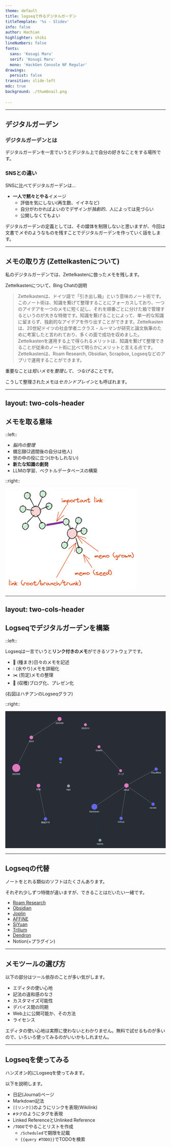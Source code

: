 ```yaml
---
theme: default
title: logseqで作るデジタルガーデン
titleTemplate: '%s - Slidev'
info: false
author: Hachian
highlighter: shiki
lineNumbers: false
fonts:
  sans: 'Kosugi Maru'
  serif: 'Kosugi Maru'
  mono: 'HackGen Console NF Regular'
drawings:
  persist: false
transition: slide-left
mdc: true
background: ./thumbnail.png

---
```


---

## デジタルガーデン

### デジタルガーデンとは

デジタルガーデンを一言でいうとデジタル上で自分の好きなことをする場所です。

### SNSとの違い

SNSに比べてデジタルガーデンは…

- **一人で黙々とやる**イメージ
  - 評価を気にしない(再生数、イイネなど)
  - 自分がわかればよいのでデザインが*独創的*、人によっては見づらい
  - 公開しなくてもよい

デジタルガーデンの定義としては、その媒体を制限しないと思いますが、今回は文書で*メモ*のようなものを残すことでデジタルガーデンを作っていく話をします。

---

## メモの取り方 (Zettelkastenについて)

私のデジタルガーデンでは、Zettelkastenに倣ったメモを残します。

Zettelkastenについて、Bing Chatの説明

> Zettelkastenは、ドイツ語で「引き出し箱」という意味のノート術です。このノート術は、知識を繋げて整理することにフォーカスしており、一つのアイデアを一つのメモに短く記し、それを順番ごとに分けた箱で管理するというのが大きな特徴です。知識を繋げることによって、単一的な知識に留まらず、独創的なアイデアを作り出すことができます。Zettelkastenは、20世紀ドイツの社会学者ニクラス・ルーマンが研究と論文執筆のために考案したと言われており、多くの面で成功を収めました。Zettelkastenを運用する上で得られるメリットは、知識を繋げて整理できることが従来のノート術に比べて明らかにメリットと言える点です。Zettelkastenは、Roam Research, Obsidian, Scrapbox, Logseqなどのアプリで運用することができます。

重要なことは*短いメモ*を*整理して*、*つなげる*ことです。

こうして整理されたメモは*セカンドブレイン*とも呼ばれます。

---
layout: two-cols-header
---

## メモを取る意味

::left::

- *脳内の整理*
- 備忘録(2週間後の自分は他人)
- 世の中の役に立つ(かもしれない)
- **新たな知識の創発**
- LLMの学習、ベクトルデータベースの構築

::right::

![Alt text](image-1.png)

---
layout: two-cols-header
---

## Logseqでデジタルガーデンを構築

::left::

Logseqは一言でいうと**リンク付きのメモ**ができるソフトウェアです。

- 🌱 (種まき)日々のメモを記述
- 💧 (水やり)メモを詳細化
- ✂️ (剪定)メモの整理
- 🌾 (収穫)ブログ化、プレゼン化

(右図はハチアンのLogseqグラフ)

::right::

![](image.png)

---

## Logseqの代替

ノートをとれる類似のソフトはたくさんあります。

それぞれ少しずつ特徴が違いますが、できることはだいたい一緒です。

- [Roam Research](https://roamresearch.com/)
- [Obsidian](https://github.com/obsidianmd/obsidian-releases)
- [Joplin](https://github.com/laurent22/joplin)
- [AFFiNE](https://github.com/toeverything/AFFiNE)
- [SiYuan](https://github.com/siyuan-note/siyuan)
- [Trilium](https://github.com/zadam/trilium)
- [Dendron](https://github.com/dendronhq/dendron)
- Notion(+プラグイン)

---

## メモツールの選び方

以下の部分はツール依存のことが多い気がします。

- エディタの使い心地
- 記法の違和感のなさ
- カスタマイズ可能性
- デバイス間の同期
- Web上に公開可能か、その方法
- ライセンス

エディタの使い心地は実際に使わないとわかりません。無料で試せるものが多いので、いろいろ使ってみるのがいいかもしれません。

---

## Logseqを使ってみる

ハンズオン的にLogseqを使ってみます。

以下を説明します。

- 日記(Journal)ページ
- Markdown記法
- `[[リンク]]`のようにリンクを表現(Wikilink)
- `#タグ`のようにタグを表現
- Linked ReferenceとUnlinked Reference
- `/TODO`でやることリストを作成
  - `/Scheduled`で期限を記載
  - `{{query #TODO}}`でTODOを検索
